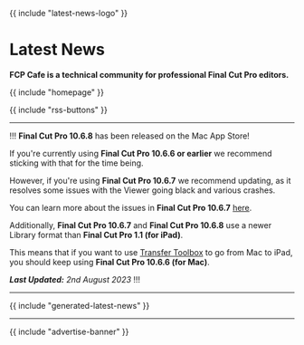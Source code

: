 {{ include "latest-news-logo" }}

# Latest News

**FCP Cafe is a technical community for professional Final Cut Pro editors.**

{{ include "homepage" }}

{{ include "rss-buttons" }}

---

!!!
**Final Cut Pro 10.6.8** has been released on the Mac App Store!

If you're currently using **Final Cut Pro 10.6.6 or earlier** we recommend sticking with that for the time being.

However, if you're using **Final Cut Pro 10.6.7** we recommend updating, as it resolves some issues with the Viewer going black and various crashes.

You can learn more about the issues in **Final Cut Pro 10.6.7** [here](https://github.com/CommandPost/FCPCafe/issues/223).

Additionally, **Final Cut Pro 10.6.7** and **Final Cut Pro 10.6.8** use a newer Library format than **Final Cut Pro 1.1 (for iPad)**.

This means that if you want to use [Transfer Toolbox](https://transfertoolbox.io) to go from Mac to iPad, you should keep using **Final Cut Pro 10.6.6 (for Mac)**.

_**Last Updated:** 2nd August 2023_
!!!

---

{{ include "generated-latest-news" }}

---

{{ include "advertise-banner" }}